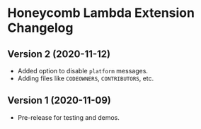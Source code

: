 # Honeycomb Lambda Extension Changelog

## Version 2 (2020-11-12)

- Added option to disable `platform` messages.
- Adding files like `CODEOWNERS`, `CONTRIBUTORS`, etc.

## Version 1 (2020-11-09)

- Pre-release for testing and demos.